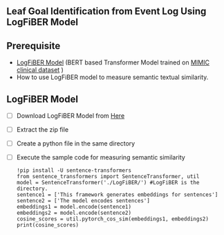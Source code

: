 ## Leaf Goal Identification from Event Log Using LogFiBER Model
## Prerequisite
 - [LogFiBER Model](https://www.dropbox.com/s/mzkhns1e7qkh7mf/LogFiBER.zip?dl=1) (BERT based Transformer Model trained on [MIMIC clinical dataset](https://www.kaggle.com/drscarlat/mimic2-original-icu) )
 - How to use LogFiBER model to measure semantic textual similarity.
## LogFiBER Model
 - [ ] Download LogFiBER Model from [Here](https://www.dropbox.com/s/mzkhns1e7qkh7mf/LogFiBER.zip?dl=1)
 - [ ] Extract the zip file
 - [ ] Create a python file in the same directory
 - [ ] Execute the sample code for measuring semantic similarity

       !pip install -U sentence-transformers
       from sentence_transformers import SentenceTransformer, util
       model = SentenceTransformer('./LogFiBER/') #LogFiBER is the directory.
       sentence1 = ['This framework generates embeddings for sentences']
       sentence2 = ['The model encodes sentences']
       embeddings1 = model.encode(sentence1)
       embeddings2 = model.encode(sentence2)
       cosine_scores = util.pytorch_cos_sim(embeddings1, embeddings2)
       print(cosine_scores)
   
    
